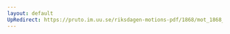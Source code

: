 ```yaml
---
layout: default
UpRedirect: https://pruto.im.uu.se/riksdagen-motions-pdf/1868/mot_1868__ak__237.pdf
---
```

